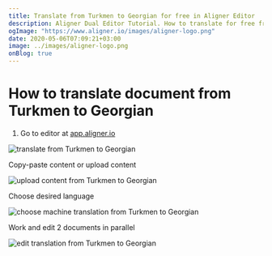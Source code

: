 ```yaml
---
title: Translate from Turkmen to Georgian for free in Aligner Editor
description: Aligner Dual Editor Tutorial. How to translate for free from Turkmen to Georgian. Aligner is multilingual document management platform. 
ogImage: "https://www.aligner.io/images/aligner-logo.png"
date: 2020-05-06T07:09:21+03:00
image: ../images/aligner-logo.png
onBlog: true
---
```


# How to translate document from Turkmen to Georgian

1. Go to editor at [app.aligner.io](https://app.aligner.io "Aligner App web page")

![translate from Turkmen to Georgian](../aligner-blank-editor.png "translate from Turkmen to Georgian")

Copy-paste content or upload content

![upload content from Turkmen to Georgian](../aligner-uploaded-document.png "upload content from Turkmen to Georgian")

Choose desired language

![choose machine translation from Turkmen to Georgian](../aligner-language-dropdown.png "choose machine translation from Turkmen to Georgian")

Work and edit 2 documents in parallel

![edit translation from Turkmen to Georgian](../aligner-double-sitded-editor.png "edit translation from Turkmen to Georgian")

